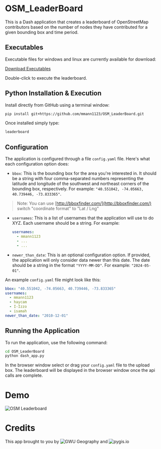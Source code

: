 # OSM_LeaderBoard
This is a Dash application that creates a leaderboard of OpenStreetMap contributors based on the number of nodes they have contributed for a given bounding box and time period.

## Executables

Executable files for windows and linux are currently available for download:

[Download Executables](https://www.dropbox.com/scl/fo/07gchwqkr5kl2c4julr52/AGoB9nqB9aCRBVJnMg5V4CA?rlkey=x23yu6k6utvb98izvjjyexcub&st=mdh91bij&dl=0)

Double-click to execute the leaderboard. 

## Python Installation & Execution

Install directly from GitHub using a terminal window:

```bash
pip install git+https://github.com/mmann1123/OSM_LeaderBoard.git
```

Once installed simply type:

```bash
leaderboard
```

## Configuration

The application is configured through a file `config.yaml` file. Here's what each configuration option does:

- `bbox`: This is the bounding box for the area you're interested in. It should be a string with four comma-separated numbers representing the latitude and longitude of the southwest and northeast corners of the bounding box, respectively. For example: `"40.551042, -74.05663, 40.739446, -73.833365"`.

> Note: You can use [http://bboxfinder.com/](http://bboxfinder.com/)  
switch "coordinate format" to "Lat / Lng"

- `usernames`: This is a list of usernames that the application will use to do XYZ. Each username should be a string. For example:
    ```yaml
    usernames:
      - mmann1123
      - ...
      - ...

    ```

- `newer_than_date`: This is an optional configuration option. If provided, the application will only consider data newer than this date. The date should be a string in the format `"YYYY-MM-DD"`. For example: `"2024-05-01"`.

An example `config.yaml` file might look like this:

```yaml
bbox: "40.551042, -74.05663, 40.739446, -73.833365"
usernames:
  - mmann1123
  - haycam
  - I-Izzo
  - isamah
newer_than_date: "2010-12-01"   
```


## Running the Application

To run the application, use the following command:

```bash
cd OSM_LeaderBoard
python dash_app.py
```

In the browser window select or drag your `config.yaml` file to the upload box. The leaderboard will be displayed in the browser window once the api calls are complete.


# Demo

![OSM Leaderboard](https://github.com/mmann1123/OSM_LeaderBoard/blob/main/video/leaderboard3.gif?raw=true)

# Credits
This app brought to you by ![GWU Geography](https://github.com/mmann1123/OSM_LeaderBoard/blob/mmann1123-credits/video/gw.png?raw=true)  and ![pygis.io](https://github.com/mmann1123/OSM_LeaderBoard/blob/mmann1123-credits/video/pygis.png?raw=true)
